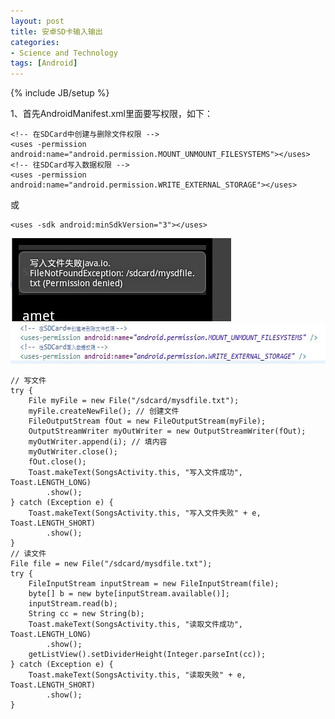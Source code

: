 ```yaml
---
layout: post
title: 安卓SD卡输入输出
categories:
- Science and Technology
tags: [Android]
---
```

{% include JB/setup %}


1、首先AndroidManifest.xml里面要写权限，如下：

    <!-- 在SDCard中创建与删除文件权限 -->
    <uses -permission android:name="android.permission.MOUNT_UNMOUNT_FILESYSTEMS"></uses>
    <!-- 往SDCard写入数据权限 -->
    <uses -permission android:name="android.permission.WRITE_EXTERNAL_STORAGE"></uses>

<div>或</div>

    <uses -sdk android:minSdkVersion="3"></uses>

<div><a href="/files/images/626a2e8dgd898e2e2cce0.jpg" target="_blank"><img title="安卓SD卡输入输出" alt="安卓SD卡输入输出" src="/files/images/626a2e8dgd898e2e2cce0.jpg" width="353" height="133" name="image_operate_46701364051109023" /></a><a href="/files/images/626a2e8dgd898e3637676.jpg" target="_blank"><img title="安卓SD卡输入输出" alt="安卓SD卡输入输出" src="/files/images/626a2e8dgd898e3637676.jpg" width="586" height="65" name="image_operate_65431364051208710" /></a></div>

    // 写文件
    try {
        File myFile = new File("/sdcard/mysdfile.txt");
        myFile.createNewFile(); // 创建文件
        FileOutputStream fOut = new FileOutputStream(myFile);
        OutputStreamWriter myOutWriter = new OutputStreamWriter(fOut);
        myOutWriter.append(i); // 填内容
        myOutWriter.close();
        fOut.close();
        Toast.makeText(SongsActivity.this, "写入文件成功", Toast.LENGTH_LONG)
            .show();
    } catch (Exception e) {
        Toast.makeText(SongsActivity.this, "写入文件失败" + e, Toast.LENGTH_SHORT)
            .show();
    }
    // 读文件
    File file = new File("/sdcard/mysdfile.txt");
    try {
        FileInputStream inputStream = new FileInputStream(file);
        byte[] b = new byte[inputStream.available()];
        inputStream.read(b);
        String cc = new String(b);
        Toast.makeText(SongsActivity.this, "读取文件成功", Toast.LENGTH_LONG)
            .show();
        getListView().setDividerHeight(Integer.parseInt(cc));
    } catch (Exception e) {
        Toast.makeText(SongsActivity.this, "读取失败" + e, Toast.LENGTH_SHORT)
            .show();
    }
